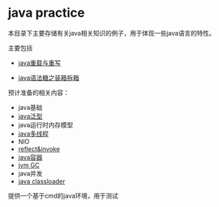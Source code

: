 # java practice

本目录下主要存储有关java相关知识的例子，用于体现一些java语言的特性。

主要包括

- [java重载与重写](./override&reload)

- [java语法糖之装箱拆箱](./packing&unpacking)

预计准备的相关内容：

- java基础
- [java泛型](./override&reload)
- java运行时内存模型
- [java多线程](./thread&synchronization)
- NIO
- [reflect&invoke](./reflect&invoke)
- [java容器](./java-container)
- [jvm GC](./garbage-collection)
- java并发
- [java classloader](./classloader)

提供一个基于cmd的java环境，用于测试
